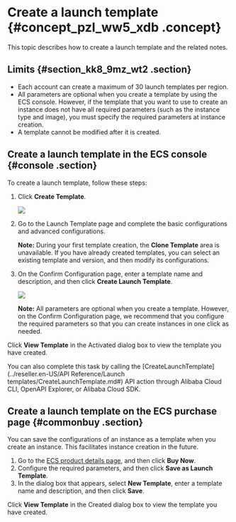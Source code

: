 # Create a launch template {#concept_pzl_ww5_xdb .concept}

This topic describes how to create a launch template and the related notes.

## Limits {#section_kk8_9mz_wt2 .section}

-   Each account can create a maximum of 30 launch templates per region.
-   All parameters are optional when you create a template by using the ECS console. However, if the template that you want to use to create an instance does not have all required parameters \(such as the instance type and image\), you must specify the required parameters at instance creation.
-   A template cannot be modified after it is created.

## Create a launch template in the ECS console {#console .section}

To create a launch template, follow these steps:

1.  Click **Create Template**.

    ![](http://static-aliyun-doc.oss-cn-hangzhou.aliyuncs.com/assets/img/13805/15667768515347_en-US.png)

2.  Go to the Launch Template page and complete the basic configurations and advanced configurations.

    **Note:** During your first template creation, the **Clone Template** area is unavailable. If you have already created templates, you can select an existing template and version, and then modify its configurations.

3.  On the Confirm Configuration page, enter a template name and description, and then click **Create Launch Template**.

    ![](http://static-aliyun-doc.oss-cn-hangzhou.aliyuncs.com/assets/img/13805/15667768515348_en-US.png)

    **Note:** All parameters are optional when you create a template. However, on the Confirm Configuration page, we recommend that you configure the required parameters so that you can create instances in one click as needed.


Click **View Template** in the Activated dialog box to view the template you have created.

You can also complete this task by calling the [CreateLaunchTemplate](../reseller.en-US/API Reference/Launch templates/CreateLaunchTemplate.md#) API action through Alibaba Cloud CLI, OpenAPI Explorer, or Alibaba Cloud SDK.

## Create a launch template on the ECS purchase page {#commonbuy .section}

You can save the configurations of an instance as a template when you create an instance. This facilitates instance creation in the future.

1.  Go to the [ECS product details page](https://partners-intl.aliyun.com/vodafone/product/ecs), and then click **Buy Now**.
2.  Configure the required parameters, and then click **Save as Launch Template**.
3.  In the dialog box that appears, select **New Template**, enter a template name and description, and then click **Save**.

Click **View Template** in the Created dialog box to view the template you have created.

